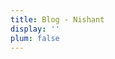 ```yaml
---
title: Blog - Nishant
display: ''
plum: false
---
```


<SubNav />

<ListPosts only-date type="blog" />
